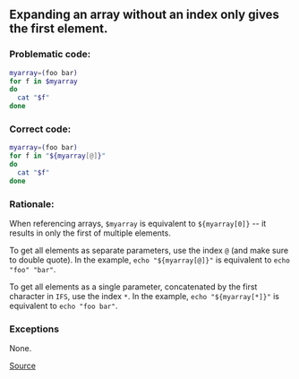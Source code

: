 ## Expanding an array without an index only gives the first element.

### Problematic code:

```sh
myarray=(foo bar)
for f in $myarray
do
  cat "$f"
done
```

### Correct code:

```sh
myarray=(foo bar)
for f in "${myarray[@]}"
do
  cat "$f"
done
```

### Rationale:

When referencing arrays, `$myarray` is equivalent to `${myarray[0]}` -- it results in only the first of multiple elements.

To get all elements as separate parameters, use the index `@` (and make sure to double quote). In the example, `echo "${myarray[@]}"` is equivalent to `echo "foo" "bar"`.

To get all elements as a single parameter, concatenated by the first character in `IFS`, use the index `*`. In the example, `echo "${myarray[*]}"` is equivalent to `echo "foo bar"`.

### Exceptions

None.

[Source](https://github.com/koalaman/shellcheck/wiki/SC2128)

